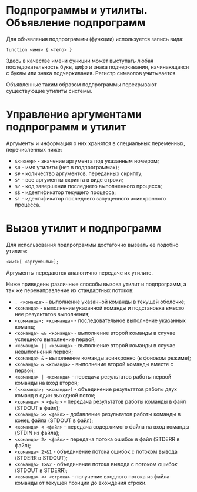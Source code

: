 Подпрограммы и утилиты.
Объявление подпрограмм
======================

Для объявления подпрограммы (функции) используется запись вида:

  `function <имя> {
    <тело>
  }`

Здесь в качестве имени функции может выступать любая последовательность букв, цифр и знака подчеркивания, начинающаяся с буквы или знака подчеркивания. Регистр символов учитывается.

Объявленные таким образом подпрограммы перекрывают существующие утилиты системы.

Управление аргументами подпрограмм и утилит
===========================================

Аргументы и информация о них хранятся в специальных переменных, перечисленных ниже:

* `$<номер>` - значение аргумента под указанным номером;
* `$0` - имя утилиты (нет в подпрограммах);
* `$#` - количество аргументов, переданных скрипту;
* `$*` - все аргументы скрипта в виде строки;
* `$?` - код завершения последнего выполненного процесса;
* `$$` - идентификатор текущего процесса;
* `$!` - идентификатор последнего запущенного асинхронного процесса.

Вызов утилит и подпрограмм
==========================

Для использования подпрограммы достаточно вызвать ее подобно утилите:

  `<имя>[ <аргументы>];`

Аргументы передаются аналогично передаче их утилите.

Ниже приведены различные способы вызова утилит и подпрограмм, а так же перенаправление их стандартных потоков:

* `. <команда>` - выполнение указанной команды в текущей оболочке;
* ``<команда>`` - выполнение указанной команды и подстановка вместо нее результатов выполнения;
* `<комманда>; <комманда>` - последовательное выполнение указанных команд;
* `<команда> && <команда>` - выполнение второй команды в случае успешного выполнение первой;
* `<команда> || <команда>` - выполнение второй команды в случае невыполнения первой;
* `<команда> &` - выполнение команды асинхронно (в фоновом режиме);
* `<команда> & <команда>` - выполнение второй команды вместе с первой;
* `<команда> | <команда>` - передача результатов работы первой команды на вход второй;
* `(<команда>; <команда>)` - объединение результатов работы двух команд в один выходной поток;
* `<команда> > <файл>` - передача результатов работы команды в файл (STDOUT в файл);
* `<команда> >> <файл>` - добавление результатов работы команды в конец файла (STDOUT в файл);
* `<команда> < <файл>` - передача содержимого файла на вход команды (STDIN из файла);
* `<команда> 2> <файл>` - передача потока ошибок в файл (STDERR в файл);
* `<команда> 2>&1` - объединение потока ошибок с потоком вывода (STDERR в STDOUT);
* `<команда> 1>&2` - объединение потока вывода с потоком ошибок (STDOUT в STDERR);
* `<команда> << <строка>` - получение входного потока из файла команды от текущей позиции до вхождения строки.
